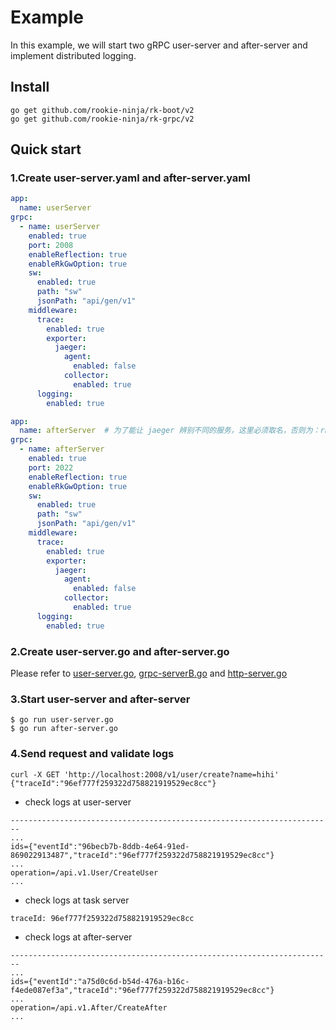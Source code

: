 # Example
In this example, we will start two gRPC user-server and after-server and implement distributed logging.

## Install
```shell
go get github.com/rookie-ninja/rk-boot/v2
go get github.com/rookie-ninja/rk-grpc/v2
```

## Quick start
### 1.Create user-server.yaml and after-server.yaml

```yaml
app:
  name: userServer
grpc:
  - name: userServer
    enabled: true
    port: 2008
    enableReflection: true
    enableRkGwOption: true
    sw:
      enabled: true
      path: "sw"
      jsonPath: "api/gen/v1"
    middleware:
      trace:
        enabled: true
        exporter:
          jaeger:
            agent:
              enabled: false
            collector:
              enabled: true
      logging:
        enabled: true
```


```yaml
app:
  name: afterServer  # 为了能让 jaeger 辨别不同的服务，这里必须取名，否则为：rk
grpc:
  - name: afterServer
    enabled: true
    port: 2022
    enableReflection: true
    enableRkGwOption: true
    sw:
      enabled: true
      path: "sw"
      jsonPath: "api/gen/v1"
    middleware:
      trace:
        enabled: true
        exporter:
          jaeger:
            agent:
              enabled: false
            collector:
              enabled: true
      logging:
        enabled: true
```

### 2.Create user-server.go and after-server.go
Please refer to [user-server.go](user-server.go), [grpc-serverB.go](after-server.go) and [http-server.go](after-server.go)

### 3.Start user-server and after-server

```shell
$ go run user-server.go
$ go run after-server.go
```

### 4.Send request and validate logs
```shell
curl -X GET 'http://localhost:2008/v1/user/create?name=hihi'   
{"traceId":"96ef777f259322d758821919529ec8cc"}
```

- check logs at user-server

```shell
------------------------------------------------------------------------
...
ids={"eventId":"96becb7b-8ddb-4e64-91ed-869022913487","traceId":"96ef777f259322d758821919529ec8cc"}
...
operation=/api.v1.User/CreateUser
...
```

- check logs at task server

```shell
traceId: 96ef777f259322d758821919529ec8cc
```

- check logs at after-server

```shell
------------------------------------------------------------------------
...
ids={"eventId":"a75d0c6d-b54d-476a-b16c-f4ede087ef3a","traceId":"96ef777f259322d758821919529ec8cc"}
...
operation=/api.v1.After/CreateAfter
...
```